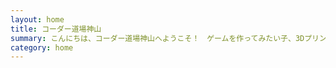 ```yaml
---
layout: home
title: コーダー道場神山
summary: こんにちは、コーダー道場神山へようこそ！　ゲームを作ってみたい子、3Dプリンタでおもちゃを作ってみたい子、パソコンを思い切りさわってみたい子も、世にあふれるいろんなテクノロジーに挑戦しよう！
category: home
---
```

